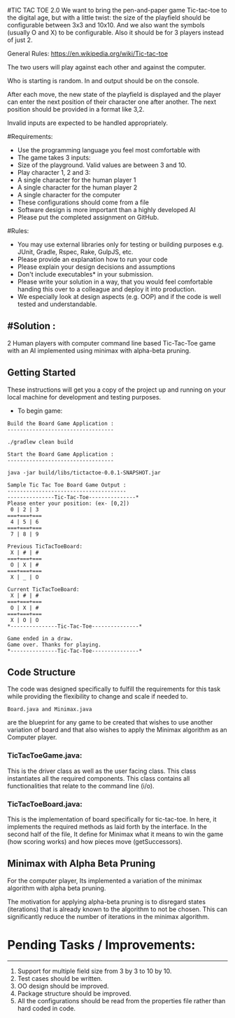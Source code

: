 #TIC TAC TOE 2.0
We want to bring the pen-and-paper game Tic-tac-toe to the digital age,
but with a little twist: the size of the playfield should be
configurable between 3x3 and 10x10. And we also want the symbols
(usually O and X) to be configurable. Also it should be for 3 players
instead of just 2.

General Rules: https://en.wikipedia.org/wiki/Tic-tac-toe

The two users will play against each other and against the computer.

Who is starting is random. In and output should be on the console.

After each move, the new state of the playfield is displayed and the
player can enter the next position of their character one after
another. The next position should be provided in a format like 3,2.

Invalid inputs are expected to be handled appropriately.

#Requirements:

- Use the programming language you feel most comfortable with
- The game takes 3 inputs:
- Size of the playground. Valid values are between 3 and 10.
- Play character 1, 2 and 3:
- A single character for the human player 1
- A single character for the human player 2
- A single character for the computer
- These configurations should come from a file
- Software design is more important than a highly developed AI
- Please put the completed assignment on GitHub.

#Rules:

- You may use external libraries only for testing or building purposes
e.g. JUnit, Gradle, Rspec, Rake, GulpJS, etc.
- Please provide an explanation how to run your code
- Please explain your design decisions and assumptions
- Don't include executables* in your submission.
- Please write your solution in a way, that you would feel comfortable
handing this over to a colleague and deploy it into production.
- We especially look at design aspects (e.g. OOP) and if the code is
well tested and understandable.

#Solution :
--------
2 Human players with computer command line based Tic-Tac-Toe game with an AI implemented using minimax with alpha-beta pruning.

## Getting Started

These instructions will get you a copy of the project up and running on your local machine for development and testing purposes.

- To begin game:
```
Build the Board Game Application :
----------------------------------

./gradlew clean build

Start the Board Game Application :
----------------------------------

java -jar build/libs/tictactoe-0.0.1-SNAPSHOT.jar

Sample Tic Tac Toe Board Game Output :
--------------------------------------
---------------Tic-Tac-Toe---------------*
Please enter your position: (ex- [0,2])
 0 | 2 | 3
===+===+===
 4 | 5 | 6
===+===+===
 7 | 8 | 9

Previous TicTacToeBoard:
 X | # | #
===+===+===
 O | X | #
===+===+===
 X | _ | O

Current TicTacToeBoard:
 X | # | #
===+===+===
 O | X | #
===+===+===
 X | O | O
*---------------Tic-Tac-Toe---------------*

Game ended in a draw.
Game over. Thanks for playing.
*---------------Tic-Tac-Toe---------------*
```
## Code Structure
The code was designed specifically to fulfill the requirements for this task while providing the flexibility to change and scale if needed to.
```
Board.java and Minimax.java
```
are the blueprint for any game to be created that wishes to use another variation of board and that also wishes to apply the Minimax algorithm as an Computer player.

### TicTacToeGame.java:
This is the driver class as well as the user facing class. This class instantiates all the required components.
This class contains all functionalities that relate to the command line (i/o).
### TicTacToeBoard.java:
This is the implementation of board specifically for tic-tac-toe.
In here, it implements the required methods as laid forth by the interface.
In the second half of the file, It define for Minimax what it means to win the game (how scoring works) and how pieces move (getSuccessors).

## Minimax with Alpha Beta Pruning
For the computer player, Its implemented a variation of the minimax algorithm with alpha beta pruning.

The motivation for applying alpha-beta pruning is to disregard states (iterations) that is already known to the algorithm to not be chosen.
This can significantly reduce the number of iterations in the minimax algorithm.


# Pending Tasks / Improvements:
------------------------------
1. Support for multiple field size from 3 by 3 to 10 by 10.
2. Test cases should be written.
3. OO design should be improved.
4. Package structure should be improved.
5. All the configurations should be read from the properties file rather than hard coded in code.

